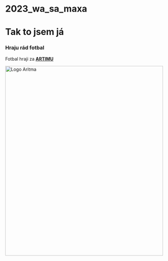 # 2023_wa_sa_maxa
<h1>Tak to jsem já</h1>
<h3>Hraju rád fotbal</h3>
<p>Fotbal hraji za <a href = "https://www.aritma.cz/"><b>ARTIMU</b></p>
<img src="[https://www.google.com/imgres?imgurl=https%3A%2F%2Flookaside.fbsbx.com%2Flookaside%2Fcrawler%2Fmedia%2F%3Fmedia_id%3D100064857721335&tbnid=LboQ3ofFf7LEEM&vet=12ahUKEwjMmbm9jqyBAxVT_bsIHZL5Di4QMygGegQIARA_..i&imgrefurl=https%3A%2F%2Fwww.facebook.com%2Fskaritmapraha%2F&docid=PFCqknkwQ2etlM&w=300&h=267&q=aritma&ved=2ahUKEwjMmbm9jqyBAxVT_bsIHZL5Di4QMygGegQIARA_)https://www.google.com/imgres?imgurl=https%3A%2F%2Flookaside.fbsbx.com%2Flookaside%2Fcrawler%2Fmedia%2F%3Fmedia_id%3D100064857721335&tbnid=LboQ3ofFf7LEEM&vet=12ahUKEwjMmbm9jqyBAxVT_bsIHZL5Di4QMygGegQIARA_..i&imgrefurl=https%3A%2F%2Fwww.facebook.com%2Fskaritmapraha%2F&docid=PFCqknkwQ2etlM&w=300&h=267&q=aritma&ved=2ahUKEwjMmbm9jqyBAxVT_bsIHZL5Di4QMygGegQIARA_]" alt="Logo Aritma" width="500" height="600">
